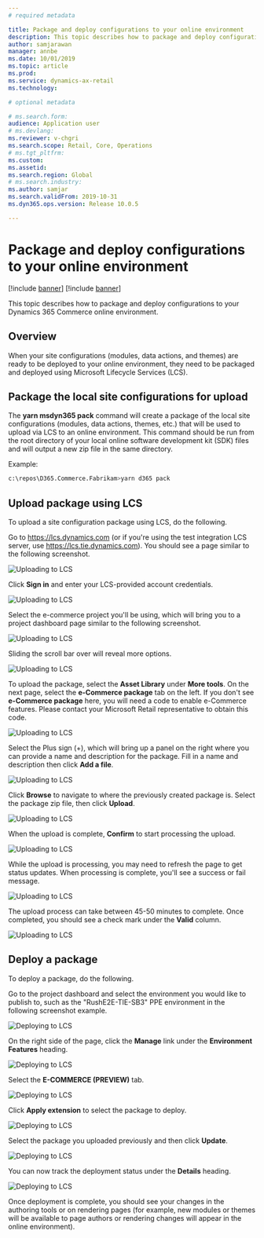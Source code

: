 ```yaml
---
# required metadata

title: Package and deploy configurations to your online environment
description: This topic describes how to package and deploy configurations to your Dynamics 365 Commerce online environment.
author: samjarawan
manager: annbe
ms.date: 10/01/2019
ms.topic: article
ms.prod: 
ms.service: dynamics-ax-retail
ms.technology: 

# optional metadata

# ms.search.form: 
audience: Application user
# ms.devlang: 
ms.reviewer: v-chgri
ms.search.scope: Retail, Core, Operations
# ms.tgt_pltfrm: 
ms.custom: 
ms.assetid: 
ms.search.region: Global
# ms.search.industry: 
ms.author: samjar
ms.search.validFrom: 2019-10-31
ms.dyn365.ops.version: Release 10.0.5

---
```


# Package and deploy configurations to your online environment

[!include [banner](../includes/preview-banner.md)]
[!include [banner](../includes/banner.md)]

This topic describes how to package and deploy configurations to your Dynamics 365 Commerce online environment.

## Overview

When your site configurations (modules, data actions, and themes) are ready to be deployed to your online environment, they need to be packaged and deployed using Microsoft Lifecycle Services (LCS).

## Package the local site configurations for upload

The **yarn msdyn365 pack** command will create a package of the local site configurations (modules, data actions, themes, etc.) that will be used to upload via LCS to an online environment. This command should be run from the root directory of your local online software development kit (SDK) files and will output a new zip file in the same directory.

Example:

``` bash
c:\repos\D365.Commerce.Fabrikam>yarn d365 pack
```

## Upload package using LCS

To upload a site configuration package using LCS, do the following.

Go to https://lcs.dynamics.com (or if you're using the test integration LCS server, use https://lcs.tie.dynamics.com). You should see a page similar to the following screenshot.

![Uploading to LCS](media/lcs-deploy-1.png)

Click **Sign in** and enter your LCS-provided account credentials.

![Uploading to LCS](media/lcs-deploy-2.png)

Select the e-commerce project you'll be using, which will bring you to a project dashboard page similar to the following screenshot.

![Uploading to LCS](media/lcs-deploy-3.png)

Sliding the scroll bar over will reveal more options.

![Uploading to LCS](media/lcs-deploy-4.png)

To upload the package, select the **Asset Library** under **More tools**. On the next page, select the **e-Commerce package** tab on the left.  If you don't see **e-Commerce package** here, you will need a code to enable e-Commerce features. Please contact your Microsoft Retail representative to obtain this code.

![Uploading to LCS](media/lcs-deploy-5.png)

Select the Plus sign (+), which will bring up a panel on the right where you can provide a name and description for the package. Fill in a name and description then click **Add a file**.

![Uploading to LCS](media/lcs-deploy-6.png)

Click **Browse** to navigate to where the previously created package is. Select the package zip file, then click **Upload**.

![Uploading to LCS](media/lcs-deploy-7.png)

When the upload is complete, **Confirm** to start processing the upload.

![Uploading to LCS](media/lcs-deploy-8.png)

While the upload is processing, you may need to refresh the page to get status updates. When processing is complete, you'll see a success or fail message.

![Uploading to LCS](media/lcs-deploy-9.png)

The upload process can take between 45-50 minutes to complete. Once completed, you should see a check mark under the **Valid** column.

![Uploading to LCS](media/lcs-deploy-10.png)

## Deploy a package

To deploy a package, do the following.

Go to the project dashboard and select the environment you would like to publish to, such as the "RushE2E-TIE-SB3" PPE environment in the following screenshot example.

![Deploying to LCS](media/lcs-deploy-11.png)

On the right side of the page, click the **Manage** link under the **Environment Features** heading.

![Deploying to LCS](media/lcs-deploy-12.png)

Select the **E-COMMERCE (PREVIEW)** tab.

![Deploying to LCS](media/lcs-deploy-13.png)

Click **Apply extension** to select the package to deploy.

![Deploying to LCS](media/lcs-deploy-14.png)

Select the package you uploaded previously and then click **Update**.

![Deploying to LCS](media/lcs-deploy-15.png)

You can now track the deployment status under the **Details** heading.

![Deploying to LCS](media/lcs-deploy-16.png)

Once deployment is complete, you should see your changes in the authoring tools or on rendering pages (for example, new modules or themes will be available to page authors or rendering changes will appear in the online environment).
